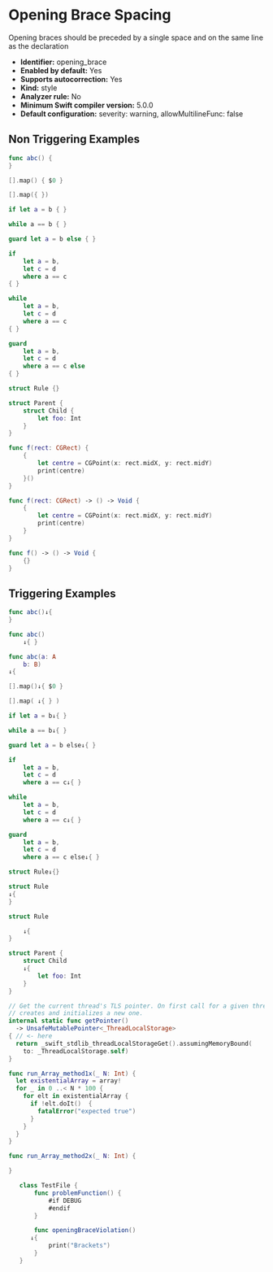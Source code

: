 # Opening Brace Spacing

Opening braces should be preceded by a single space and on the same line as the declaration

* **Identifier:** opening_brace
* **Enabled by default:** Yes
* **Supports autocorrection:** Yes
* **Kind:** style
* **Analyzer rule:** No
* **Minimum Swift compiler version:** 5.0.0
* **Default configuration:** severity: warning, allowMultilineFunc: false

## Non Triggering Examples

```swift
func abc() {
}
```

```swift
[].map() { $0 }
```

```swift
[].map({ })
```

```swift
if let a = b { }
```

```swift
while a == b { }
```

```swift
guard let a = b else { }
```

```swift
if
	let a = b,
	let c = d
	where a == c
{ }
```

```swift
while
	let a = b,
	let c = d
	where a == c
{ }
```

```swift
guard
	let a = b,
	let c = d
	where a == c else
{ }
```

```swift
struct Rule {}

```

```swift
struct Parent {
	struct Child {
		let foo: Int
	}
}

```

```swift
func f(rect: CGRect) {
    {
        let centre = CGPoint(x: rect.midX, y: rect.midY)
        print(centre)
    }()
}
```

```swift
func f(rect: CGRect) -> () -> Void {
    {
        let centre = CGPoint(x: rect.midX, y: rect.midY)
        print(centre)
    }
}
```

```swift
func f() -> () -> Void {
    {}
}
```

## Triggering Examples

```swift
func abc()↓{
}
```

```swift
func abc()
	↓{ }
```

```swift
func abc(a: A
	b: B)
↓{
```

```swift
[].map()↓{ $0 }
```

```swift
[].map( ↓{ } )
```

```swift
if let a = b↓{ }
```

```swift
while a == b↓{ }
```

```swift
guard let a = b else↓{ }
```

```swift
if
	let a = b,
	let c = d
	where a == c↓{ }
```

```swift
while
	let a = b,
	let c = d
	where a == c↓{ }
```

```swift
guard
	let a = b,
	let c = d
	where a == c else↓{ }
```

```swift
struct Rule↓{}

```

```swift
struct Rule
↓{
}

```

```swift
struct Rule

	↓{
}

```

```swift
struct Parent {
	struct Child
	↓{
		let foo: Int
	}
}

```

```swift
// Get the current thread's TLS pointer. On first call for a given thread,
// creates and initializes a new one.
internal static func getPointer()
  -> UnsafeMutablePointer<_ThreadLocalStorage>
{ // <- here
  return _swift_stdlib_threadLocalStorageGet().assumingMemoryBound(
    to: _ThreadLocalStorage.self)
}
```

```swift
func run_Array_method1x(_ N: Int) {
  let existentialArray = array!
  for _ in 0 ..< N * 100 {
    for elt in existentialArray {
      if !elt.doIt()  {
        fatalError("expected true")
      }
    }
  }
}

func run_Array_method2x(_ N: Int) {

}
```

```swift
   class TestFile {
       func problemFunction() {
           #if DEBUG
           #endif
       }

       func openingBraceViolation()
      ↓{
           print("Brackets")
       }
   }
```